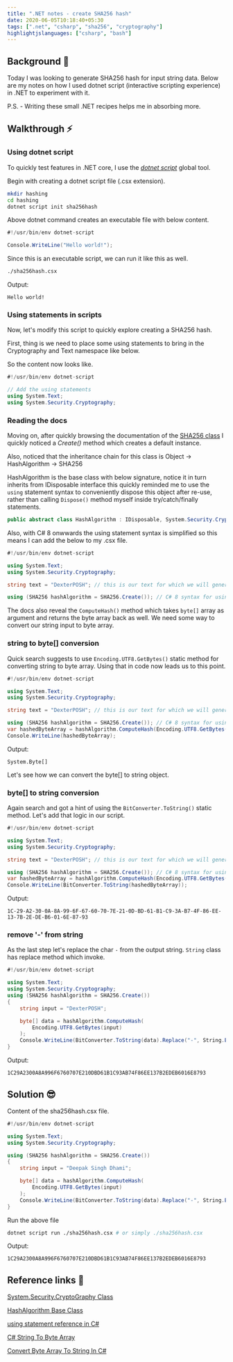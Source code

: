 ```yaml
---
title: ".NET notes - create SHA256 hash"
date: 2020-06-05T10:18:40+05:30
tags: [".net", "csharp", "sha256", "cryptography"]
highlightjslanguages: ["csharp", "bash"]
---
```


## Background 🧐

Today I was looking to generate SHA256 hash for input string data.
Below are my notes on how I used dotnet script (interactive scripting experience) in .NET to experiment with it.

P.S. - Writing these small .NET recipes helps me in absorbing more.

## Walkthrough :zap:

### Using dotnet script

To quickly test features in .NET core, I use the [*dotnet script*](https://www.nuget.org/packages/dotnet-script/) global tool.

Begin with creating a dotnet script file (.csx extension).

```bash
mkdir hashing
cd hashing
dotnet script init sha256hash
```

Above dotnet command creates an executable file with below content.

```csharp
#!/usr/bin/env dotnet-script

Console.WriteLine("Hello world!");
```

Since this is an executable script, we can run it like this as well.

```bash
./sha256hash.csx
```

Output:

```output
Hello world!
```

### Using statements in scripts

Now, let's modify this script to quickly explore creating a SHA256 hash.

First, thing is we need to place some using statements to bring in the Cryptography and Text namespace like below.

So the content now looks like.

```csharp
#!/usr/bin/env dotnet-script

// Add the using statements
using System.Text;
using System.Security.Cryptography;
```

### Reading the docs

Moving on, after quickly browsing the documentation of the [SHA256 class](https://docs.microsoft.com/en-us/dotnet/api/system.security.cryptography.sha256.create?view=netcore-3.1#System_Security_Cryptography_SHA256_Create) I quickly noticed a *Create()* method which creates a default instance.

Also, noticed that the inheritance chain for this class is
Object -> HashAlgorithm -> SHA256

HashAlgorithm is the base class with below signature, notice it in turn inherits from IDisposable interface this quickly reminded me to use the `using` statement syntax to conveniently dispose this object after re-use, rather than calling `Dispose()` method myself inside try/catch/finally statements.

```csharp
public abstract class HashAlgorithm : IDisposable, System.Security.Cryptography.ICryptoTransform
```

Also, with C# 8 onwwards the using statement syntax is simplified so this means I can add the below to my .csx file.

```csharp
#!/usr/bin/env dotnet-script

using System.Text;
using System.Security.Cryptography;

string text = "DexterPOSH"; // this is our text for which we will generate hash

using (SHA256 hashAlgorithm = SHA256.Create()); // C# 8 syntax for using statement
```

The docs also reveal the `ComputeHash()` method which takes `byte[]` array as argument and returns the byte array back as well.
We need some way to convert our string input to byte array.

### string to byte[] conversion

Quick search suggests to use `Encoding.UTF8.GetBytes()` static method for converting string to byte array.
Using that in code now leads us to this point.

```csharp
#!/usr/bin/env dotnet-script

using System.Text;
using System.Security.Cryptography;

string text = "DexterPOSH"; // this is our text for which we will generate hash

using (SHA256 hashAlgorithm = SHA256.Create()); // C# 8 syntax for using statement
var hashedByteArray = hashAlgorithm.ComputeHash(Encoding.UTF8.GetBytes(input));
Console.WriteLine(hashedByteArray);
```

Output:

```output
System.Byte[]
```

Let's see how we can convert the byte[] to string object.

### byte[] to string conversion

Again search and got a hint of using the ``BitConverter.ToString()`` static method.
Let's add that logic in our script.

```csharp
#!/usr/bin/env dotnet-script

using System.Text;
using System.Security.Cryptography;

string text = "DexterPOSH"; // this is our text for which we will generate hash

using (SHA256 hashAlgorithm = SHA256.Create()); // C# 8 syntax for using statement
var hashedByteArray = hashAlgorithm.ComputeHash(Encoding.UTF8.GetBytes(input));
Console.WriteLine(BitConverter.ToString(hashedByteArray));
```

Output:

```output
1C-29-A2-30-0A-8A-99-6F-67-60-70-7E-21-0D-BD-61-B1-C9-3A-B7-4F-86-EE-13-7B-2E-DE-B6-01-6E-87-93
```

### remove '-' from string

As the last step let's replace the char `-` from the output string.
`String` class has replace method which invoke.

```csharp
#!/usr/bin/env dotnet-script

using System.Text;
using System.Security.Cryptography;
using (SHA256 hashAlgorithm = SHA256.Create())
{
    string input = "DexterPOSH";

    byte[] data = hashAlgorithm.ComputeHash(
        Encoding.UTF8.GetBytes(input)
    );
    Console.WriteLine(BitConverter.ToString(data).Replace("-", String.Empty));
}
```

Output:

```output
1C29A2300A8A996F6760707E210DBD61B1C93AB74F86EE137B2EDEB6016E8793
```

## Solution 😎

Content of the sha256hash.csx file.

```csharp
#!/usr/bin/env dotnet-script

using System.Text;
using System.Security.Cryptography;

using (SHA256 hashAlgorithm = SHA256.Create())
{
    string input = "Deepak Singh Dhami";

    byte[] data = hashAlgorithm.ComputeHash(
        Encoding.UTF8.GetBytes(input)
    );
    Console.WriteLine(BitConverter.ToString(data).Replace("-", String.Empty));
}
```

Run the above file

```bash
dotnet script run ./sha256hash.csx # or simply ./sha256hash.csx
```

Output:

```output
1C29A2300A8A996F6760707E210DBD61B1C93AB74F86EE137B2EDEB6016E8793
```

## Reference links 📖

[System.Security.CryptoGraphy Class](https://docs.microsoft.com/en-us/dotnet/api/system.security.cryptography.sha256?view=netcore-3.1#constructors)

[HashAlgorithm Base Class](https://docs.microsoft.com/en-us/dotnet/api/system.security.cryptography.hashalgorithm?view=netcore-3.1)

[using statement reference in C#](https://docs.microsoft.com/en-us/dotnet/csharp/language-reference/keywords/using-statement)

[C# String To Byte Array](https://www.c-sharpcorner.com/article/c-sharp-string-to-byte-array/)

[Convert Byte Array To String In C#](https://www.c-sharpcorner.com/article/how-to-convert-a-byte-array-to-a-string/)